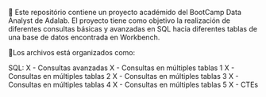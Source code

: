 🔑 Este repositório contiene un proyecto académido del BootCamp Data Analyst de Adalab. El proyecto tiene como objetivo la realización de diferentes consultas básicas y avanzadas en SQL hacia diferentes tablas de una base de datos encontrada en Workbench.

📍Los archivos está organizados como:

SQL:
X - Consultas avanzadas 
X - Consultas en múltiples tablas 1
X - Consultas en múltiples tablas 2
X - Consultas en múltiples tablas 3
X - Consultas en múltiples tablas 4
X - Consultas en múltiples tablas 5
X - CTEs
